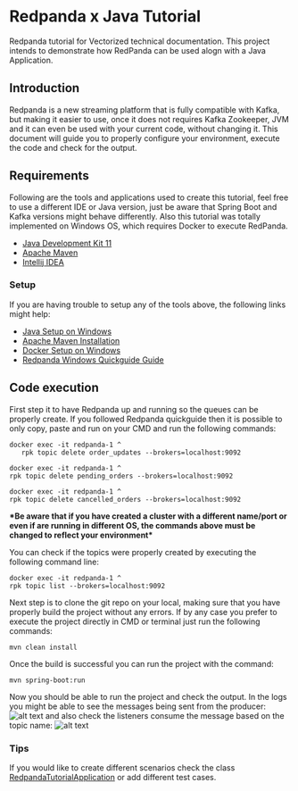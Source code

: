 # Redpanda x Java Tutorial
Redpanda tutorial for Vectorized technical documentation.
This project intends to demonstrate how RedPanda can be used alogn with a Java Application.

<h2>Introduction</h2>
Redpanda is a new streaming platform that is fully compatible with Kafka, but making it easier to use, once it does not requires Kafka Zookeeper, JVM and it can even be used with your current code, without changing it.
This document will guide you to properly configure your environment, execute the code and check for the output.


<h2>Requirements</h2>
Following are the tools and applications used to create this tutorial, feel free to use a different IDE or Java version, just be aware that Spring Boot and Kafka versions might behave differently. Also this tutorial was totally implemented on Windows OS, which requires Docker to execute RedPanda.
<ul>  
  <li><a href="https://www.oracle.com/br/java/technologies/javase/jdk11-archive-downloads.html">Java Development Kit 11</a></li>
  <li><a href="https://maven.apache.org/index.html">Apache Maven</a></li>
  <li><a href="https://www.jetbrains.com/idea/">Intellij IDEA</a></li>
</ul> 

<h3>Setup</h3>
If you are having trouble to setup any of the tools above, the following links might help:
<ul>
  <li><a href="https://docs.oracle.com/en/java/javase/11/install/installation-jdk-microsoft-windows-platforms.html#GUID-0DB9580B-1ACA-4C13-8A83-9780BEDF30BB">Java Setup on Windows</a></li>
  <li><a href="https://maven.apache.org/install.html">Apache Maven Installation</a></li>
  <li><a href="https://docs.docker.com/desktop/windows/install/">Docker Setup on Windows</a></li>
  <li><a href="https://vectorized.io/docs/quick-start-windows">Redpanda Windows Quickguide Guide</a></li>
</ul>

<h2>Code execution</h2>
<p dir="auto">First step it to have Redpanda up and running so the queues can be properly create. If you followed Redpanda quickguide then it is possible to only copy, paste and run on your CMD and run the following commands:</p>

<p dir="auto"><code>docker exec -it redpanda-1 ^
   rpk topic delete order_updates --brokers=localhost:9092</code></p>
<p dir="auto"><code>docker exec -it redpanda-1 ^
rpk topic delete pending_orders --brokers=localhost:9092</code></p>
<p dir="auto"><code>docker exec -it redpanda-1 ^
rpk topic delete cancelled_orders --brokers=localhost:9092</code></p>

<p dir="auto"><b>*Be aware that if you have created a cluster with a different name/port or even if are running in different OS, the commands above must be changed to reflect your environment*</b></p>
You can check if the topics were properly created by executing the following command line:
<p dir="auto"><code>docker exec -it redpanda-1 ^
rpk topic list --brokers=localhost:9092</code></p>
  
Next step is to clone the git repo on your local, making sure that you have properly build the project without any errors.
If by any case you prefer to execute the project directly in CMD or terminal just run the following commands:
<p dir="auto"><code>mvn clean install</code></p>
Once the build is successful you can run the project with the command:
<p dir="auto"><code>mvn spring-boot:run</code></p>

Now you should be able to run the project and check the output. In the logs you might be able to see the messages being sent from the producer:
![alt text](https://user-images.githubusercontent.com/31374207/145735329-71a546ae-ae6e-4a2b-a2ff-54173fc04f11.JPG)
and also check the listeners consume the message based on the topic name:
![alt text](https://user-images.githubusercontent.com/31374207/145735326-ea276732-cfc8-4cb1-a2e3-537bf2976aac.JPG)
<h3>Tips</h3>
If you would like to create different scenarios check the class <a href="https://github.com/marcoprestes/redpanda-tutorial/blob/main/src/main/java/org/vectorized/redpanda/tutorial/RedpandaTutorialApplication.java">RedpandaTutorialApplication</a> or add different test cases.
  
